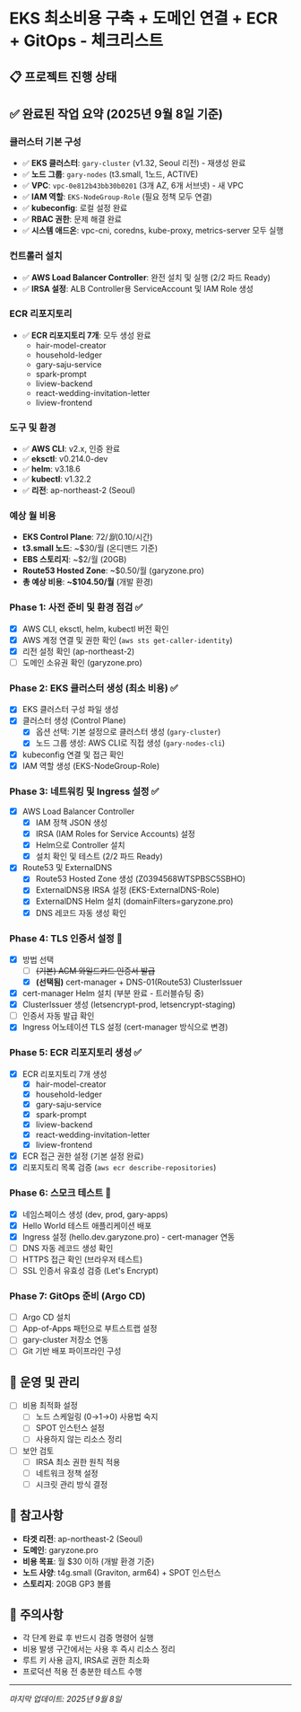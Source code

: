 # EKS 최소비용 구축 + 도메인 연결 + ECR + GitOps - 체크리스트

## 📋 프로젝트 진행 상태

## ✅ **완료된 작업 요약** (2025년 9월 8일 기준)

### **클러스터 기본 구성**

- ✅ **EKS 클러스터**: `gary-cluster` (v1.32, Seoul 리전) - 재생성 완료
- ✅ **노드 그룹**: `gary-nodes` (t3.small, 1노드, ACTIVE)
- ✅ **VPC**: `vpc-0e812b43bb30b0201` (3개 AZ, 6개 서브넷) - 새 VPC
- ✅ **IAM 역할**: `EKS-NodeGroup-Role` (필요 정책 모두 연결)
- ✅ **kubeconfig**: 로컬 설정 완료
- ✅ **RBAC 권한**: 문제 해결 완료
- ✅ **시스템 애드온**: vpc-cni, coredns, kube-proxy, metrics-server 모두 실행

### **컨트롤러 설치**

- ✅ **AWS Load Balancer Controller**: 완전 설치 및 실행 (2/2 파드 Ready)
- ✅ **IRSA 설정**: ALB Controller용 ServiceAccount 및 IAM Role 생성

### **ECR 리포지토리**

- ✅ **ECR 리포지토리 7개**: 모두 생성 완료
  - hair-model-creator
  - household-ledger
  - gary-saju-service
  - spark-prompt
  - liview-backend
  - react-wedding-invitation-letter
  - liview-frontend

### **도구 및 환경**

- ✅ **AWS CLI**: v2.x, 인증 완료
- ✅ **eksctl**: v0.214.0-dev
- ✅ **helm**: v3.18.6
- ✅ **kubectl**: v1.32.2
- ✅ **리전**: ap-northeast-2 (Seoul)

### **예상 월 비용**

- **EKS Control Plane**: $72/월 ($0.10/시간)
- **t3.small 노드**: ~$30/월 (온디맨드 기준)
- **EBS 스토리지**: ~$2/월 (20GB)
- **Route53 Hosted Zone**: ~$0.50/월 (garyzone.pro)
- **총 예상 비용**: **~$104.50/월** (개발 환경)

### Phase 1: 사전 준비 및 환경 점검 ✅

- [x] AWS CLI, eksctl, helm, kubectl 버전 확인
- [x] AWS 계정 연결 및 권한 확인 (`aws sts get-caller-identity`)
- [x] 리전 설정 확인 (ap-northeast-2)
- [ ] 도메인 소유권 확인 (garyzone.pro)

### Phase 2: EKS 클러스터 생성 (최소 비용) ✅

- [x] EKS 클러스터 구성 파일 생성
- [x] 클러스터 생성 (Control Plane)
  - [x] 옵션 선택: 기본 설정으로 클러스터 생성 (`gary-cluster`)
  - [x] 노드 그룹 생성: AWS CLI로 직접 생성 (`gary-nodes-cli`)
- [x] kubeconfig 연결 및 접근 확인
- [x] IAM 역할 생성 (EKS-NodeGroup-Role)

### Phase 3: 네트워킹 및 Ingress 설정 ✅

- [x] AWS Load Balancer Controller
  - [x] IAM 정책 JSON 생성
  - [x] IRSA (IAM Roles for Service Accounts) 설정
  - [x] Helm으로 Controller 설치
  - [x] 설치 확인 및 테스트 (2/2 파드 Ready)
- [x] Route53 및 ExternalDNS
  - [x] Route53 Hosted Zone 생성 (Z0394568WTSPBSC5SBHO)
  - [x] ExternalDNS용 IRSA 설정 (EKS-ExternalDNS-Role)
  - [x] ExternalDNS Helm 설치 (domainFilters=garyzone.pro)
  - [x] DNS 레코드 자동 생성 확인

### Phase 4: TLS 인증서 설정 🔄

- [x] 방법 선택
  - [ ] ~~(기본) ACM 와일드카드 인증서 발급~~
  - [x] **(선택됨)** cert-manager + DNS-01(Route53) ClusterIssuer
- [x] cert-manager Helm 설치 (부분 완료 - 트러블슈팅 중)
- [x] ClusterIssuer 생성 (letsencrypt-prod, letsencrypt-staging)
- [ ] 인증서 자동 발급 확인
- [x] Ingress 어노테이션 TLS 설정 (cert-manager 방식으로 변경)

### Phase 5: ECR 리포지토리 생성 ✅

- [x] ECR 리포지토리 7개 생성
  - [x] hair-model-creator
  - [x] household-ledger
  - [x] gary-saju-service
  - [x] spark-prompt
  - [x] liview-backend
  - [x] react-wedding-invitation-letter
  - [x] liview-frontend
- [x] ECR 접근 권한 설정 (기본 설정 완료)
- [x] 리포지토리 목록 검증 (`aws ecr describe-repositories`)

### Phase 6: 스모크 테스트 🔄

- [x] 네임스페이스 생성 (dev, prod, gary-apps)
- [x] Hello World 테스트 애플리케이션 배포
- [x] Ingress 설정 (hello.dev.garyzone.pro) - cert-manager 연동
- [ ] DNS 자동 레코드 생성 확인
- [ ] HTTPS 접근 확인 (브라우저 테스트)
- [ ] SSL 인증서 유효성 검증 (Let's Encrypt)

### Phase 7: GitOps 준비 (Argo CD)

- [ ] Argo CD 설치
- [ ] App-of-Apps 패턴으로 부트스트랩 설정
- [ ] gary-cluster 저장소 연동
- [ ] Git 기반 배포 파이프라인 구성

## 🔧 운영 및 관리

- [ ] 비용 최적화 설정
  - [ ] 노드 스케일링 (0→1→0) 사용법 숙지
  - [ ] SPOT 인스턴스 설정
  - [ ] 사용하지 않는 리소스 정리
- [ ] 보안 검토
  - [ ] IRSA 최소 권한 원칙 적용
  - [ ] 네트워크 정책 설정
  - [ ] 시크릿 관리 방식 결정

## 📝 참고사항

- **타겟 리전**: ap-northeast-2 (Seoul)
- **도메인**: garyzone.pro
- **비용 목표**: 월 $30 이하 (개발 환경 기준)
- **노드 사양**: t4g.small (Graviton, arm64) + SPOT 인스턴스
- **스토리지**: 20GB GP3 볼륨

## 🚨 주의사항

- 각 단계 완료 후 반드시 검증 명령어 실행
- 비용 발생 구간에서는 사용 후 즉시 리소스 정리
- 루트 키 사용 금지, IRSA로 권한 최소화
- 프로덕션 적용 전 충분한 테스트 수행

---

_마지막 업데이트: 2025년 9월 8일_
